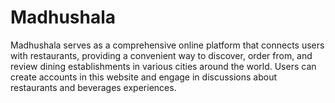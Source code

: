 # Madhushala
Madhushala serves as a comprehensive online platform that connects users with restaurants, providing a convenient way to discover, order from, and review dining establishments in various cities around the world. Users can create accounts in this website and engage in discussions about restaurants and beverages experiences.

